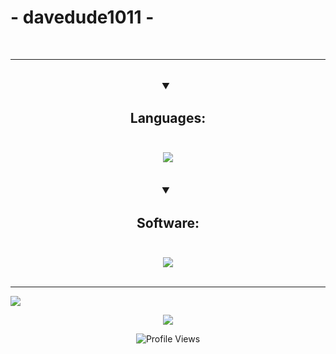 # - davedude1011 -
<br>
<hr>
<br>
<details open align="center" style="font-weight: bold; font-size: large">
	<summary><h3>Languages:</h3></summary>
	<br>
	<img src="https://skillicons.dev/icons?i=js,html,css,py&theme=dark">
</details>
<br>
<br>
<details open align="center" style="font-weight: bold; font-size: large">
	<summary><h3>Software:</h3></summary>
	<br>
	<img src="https://skillicons.dev/icons?i=vscode,figma,stackoverflow,discord&theme=dark">
</details>
<br>
<hr>

<img src="https://lanyard.cnrad.dev/api/881114459752525834?borderRadius=10px&animated=:true&bg=282A3682" align="center">
<div
    align="center"
    style="margin-block: 1em">
        <a
            href="https://discord.com/users/881114459752525834">
            <img
                src="https://lanyard.cnrad.dev/api/881114459752525834?borderRadius=10px&animated=:true&bg=282A3682" />
        </a>
        <br>
        <img
            style="margin-top: 1em"
            src="https://komarev.com/ghpvc/?username=davedude1011&style=plastic&color=ffb3e5&label=Profile Views" alt="Profile Views" />
</div>
